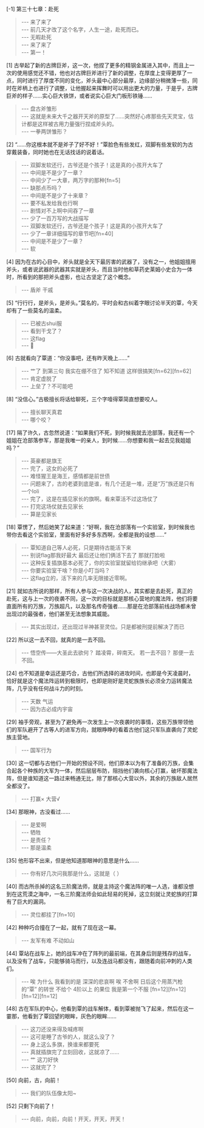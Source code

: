 
[-1] 第三十七章：赴死
>--- 来了来了<br>
>--- 前几天才改了这个名字，人生一途，赴死而已。<br>
>--- 无暇赴死<br>
>--- 来了来了<br>
>--- 第一！<br>

[1] 古举起了新的古牌巨斧，这一次，他捏了更多的精钢金属进入其中，而且上一次的使用感觉还不错，他也对古牌巨斧进行了新的调整，在厚度上变得更厚了一点，同时进行了厚度不同的变化，斧头最中心部分最厚，边缘部分稍微薄一些，同时在斧柄上也进行了调整，让他握起来挥舞时可以用出更大的力量，于是乎，古牌巨斧的样子……实心巨大铁饼，或者说实心巨大门板形铁锤……
>--- 盘古斧雏形<br>
>--- 这就是未来大千之器开天斧的原型了……突然好心疼那些先天灵宝，估计都是这样被古用力量强行捏成斧头的。<br>
>--- 一拳两饼雏形？<br>

[2] “……你这根本就不是斧子了好不好！”覃脸色有些发红，双脚有些发软的为古穿戴装备，同时她也在无话找话的说着话。
>--- 双脚发软还行，古爷还是个孩子！这是真的小孩开大车了<br>
>--- 中间是不是少了一章？<br>
>--- 中间少了一大章，两万字的那种[fn=5]<br>
>--- 缺那点币吗？<br>
>--- 中间是不是少了十来章？<br>
>--- 要不私发给我也行啊<br>
>--- 剧情对不上啊中间吞了一章<br>
>--- 少了一百万写的大战描写<br>
>--- 双脚发软还行，古爷还是个孩子！这是真的小孩开大车了<br>
>--- 少了一章详细描写的章节吧[fn=40]<br>
>--- 中间是不是少了一章？<br>
>--- 软<br>

[4] 因为在古的心目中，斧头就是全天下最厉害的武器了，没有之一，他姐姐擅用斧头，或者说武器的武器其实就是斧头，而且当时他和草药史莱姆小史合为一体时，所看到的那把斧头虚影，也让古坚定了这个概念。
>--- 盾斧 干戚<br>

[5] “行行行，是斧头，是斧头。”莫名的，平时会和古纠着字眼讨论半天的覃，今天却有了一些莫名的温柔。
>--- 已被古shui服<br>
>--- 看到干戈了？<br>
>--- 这flag<br>
>--- 👀<br>

[6] 古就看向了覃道：“你没事吧，还有昨天晚上……”
>--- 艹了  到第三句  我实在绷不住了   知不知道 这样很搞笑[fn=62][fn=62]<br>
>--- 肯定虚脱了<br>
>--- 上垒了？不可能吧<br>

[8] “没信心。”古极擅长将话给聊死，三个字噎得覃简直想要咬人。
>--- 擅长聊天真君<br>
>--- 哪个咬？<br>

[17] 隔了许久，古忽然说道：“如果我们不死，到时候我就去沧部落，我还有一个姐姐在沧部落参军，那是我唯一的亲人，到时候……你想要和我一起去见我姐姐吗？”
>--- 英豪都是旗王<br>
>--- 完了，这女的必死了<br>
>--- 难怪猩王是海王，感情都是前世债<br>
>--- 问题来了，古的老婆到底是谁，有几个还是一堆，还是“万”族还是只有一个loli<br>
>--- 完了，这是在插见家长的旗啊。看来覃活不过这场仗了<br>
>--- 打完这场仗就去见家长<br>
>--- 算是见家长<br>

[18] 覃愣了，然后她笑了起来道：“好啊，我在沧部落有一个实验室，到时候我也带你去看这个实验室，里面有好多好多东西啊，全都是我的设想……”
>--- 覃知道自己等人必死，只是期待古能活下来<br>
>--- 别说flag那我好最大 最后还让他们俩活下去了 那就打脸啦<br>
>--- 这种反复插旗基本必死了，你的实验室就留给钧继承吧（大雾）<br>
>--- 你要实验室干啥？你是小叮当吗？<br>
>--- 这flag立的，活下来的几率无限接近零啊。<br>

[21] 就如古所说的那样，所有人参与这一次决战的人，其实都是去赴死，真正的赴死，这与上一次的夜袭不同，这一次的目标就是那核心营地的魔法阵，他们将要直面所有的万族，万族超凡，以及那名传奇强者……那是在沧部落前线战场都未曾出现过的最强者，他们甚至无法想象其威能。
>--- 其实出现过，还出现过半神甚至灵位。只是都被刑提前解决了而已<br>

[22] 所以这一去不回，就真的是一去不回。
>--- 悟空传——大圣此去欲何？
踏凌霄，碎南天。
若一去不回？
那便一去不回。<br>

[24] 也不知道是幸运还是巧合，古他们所选择的进攻时间，也即是今天凌晨时，恰好就是这个魔法阵运转到极限时，也即是刚好是灵蛇族族长必须全力运转魔法阵，几乎没有任何战斗力的时刻。
>--- 天数  气运<br>
>--- 因为古必成内宇宙<br>

[29] 袖手旁观，甚至为了避免再一次发生上一次夜袭时的事情，这些万族带领他们的军队避开了古等人的进军方向，就眼睁睁的看着古他们这只军队直袭向了灵蛇族主营地。
>--- 国军行为<br>

[30] 这一切都与古他们一开始的预设不同，他们原本以为有了准备的万族，会集合起各个种族的大军为一体，然后层层布防，阻挡他们袭向核心打赢，破坏那魔法阵，但是谁知道这一路过来畅通无比，除了那核心大营以外，其余的万族敌人居然全都没了。
>--- 打赢×
大营√<br>

[34] 那眼神，古没看过……
>--- 是爱啊<br>
>--- 牺牲<br>
>--- 是责任？<br>
>--- 那是温柔<br>

[35] 他形容不出来，但是他知道那眼神的意思是什么……
>--- 你有好几次问我那是什么，这就是（  ）<br>

[40] 而古所杀掉的这名三阶魔法师，就是主持这个魔法阵的唯一人选，谁都没想到在这荒漠之海中，一名三阶魔法师会如此轻易的死掉，这立刻就让灵蛇族的打算有了巨大的漏洞。
>--- 灵位都挂了[fn=10]<br>

[42] 种种巧合撞在了一起，就有了现在这一幕。
>--- 友军有难 不动如山<br>

[44] 覃站在战车上，她的战车冲在了阵列的最前端，在其身后则是残存的战车，以及没有了战车，只能够骑马而行，以及连战马都没有，跟随着向前冲刺的人类们。
>--- 唉  为什么 我看到的是 深深的悲哀啊   唉  不舍啊    日后这个用蒸汽枪的“覃”  的转世  不给个  4阶以上  的果位  我是第一个不服  [fn=12][fn=12][fn=12][fn=12]<br>

[48] 古在军队的中心，他看到覃的战车解体，看到覃被抛飞了起来，然后在这一霎那，他看到了覃回望的眼眸，灰色的眼眸……
>--- 这刀还没来得及喊疼啊<br>
>--- 这可是睡了古爷的人，就这么没了？<br>
>--- 身上这么多旗，换谁来都要死<br>
>--- 真就插旗完了立刻回收，这就凉了……<br>
>--- 艹  这刀好快<br>
>--- 这就完了？<br>

[50] 向前，古，向前！
>--- 我们的队伍像太阳~<br>

[52] 只剩下向前了！
>--- 向前，向前，向前！开天，开天，开天！<br>
